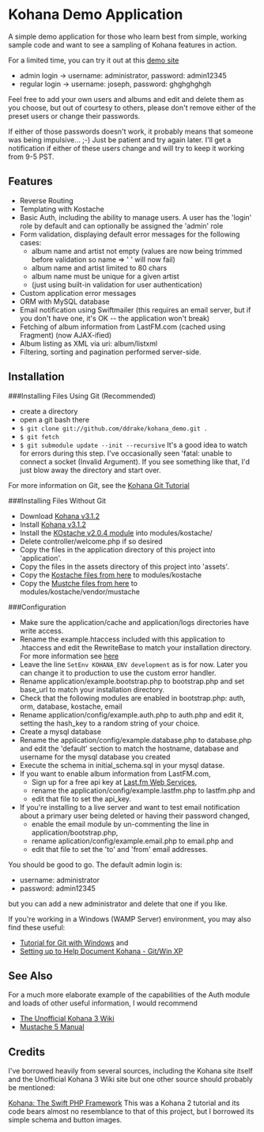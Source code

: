 Kohana Demo Application
=======================
A simple demo application for those who learn best from simple, working sample code and want to see a sampling of Kohana features in action.

For a limited time, you can try it out at this [demo site](http://optocare.angryhosting.com/)

- admin login -> username: administrator, password: admin12345
- regular login -> username: joseph, password: ghghghghgh

Feel free to add your own users and albums and edit and delete them as you choose, but out of courtesy to others, please don't remove either of the preset users or change their passwords.

If either of those passwords doesn't work, it probably means that someone was being impulsive... ;-)  Just be patient and try again later.  I'll get a notification if either of these users change and will try to keep it working from 9-5 PST.

Features
--------
- Reverse Routing
- Templating with Kostache
- Basic Auth, including the ability to manage users. A user has the 'login' role by default and can optionally be assigned the 'admin' role
- Form validation, displaying default error messages for the following cases:
  - album name and artist not empty (values are now being trimmed before validation so name => '  ' will now fail)
  - album name and artist limited to 80 chars
  - album name must be unique for a given artist
  - (just using built-in validation for user authentication)
- Custom application error messages
- ORM with MySQL database
- Email notification using Swiftmailer (this requires an email server, but if you don't have one, it's OK -- the application won't break)
- Fetching of album information from LastFM.com (cached using Fragment) (now AJAX-ified)
- Album listing as XML via uri: album/listxml
- Filtering, sorting and pagination performed server-side.

Installation
------------
###Installing Files Using Git (Recommended)
- create a directory
- open a git bash there
- `$ git clone git://github.com/ddrake/kohana_demo.git .`
- `$ git fetch`
- `$ git submodule update --init --recursive`  It's a good idea to watch for errors during this step. I've occasionally seen 'fatal: unable to connect a socket (Invalid Argument).  If you see something like that, I'd just blow away the directory and start over.

For more information on Git, see the [Kohana Git Tutorial](http://kohanaframework.org/3.0/guide/kohana/tutorials/git)

###Installing Files Without Git
- Download [Kohana v3.1.2](http://kohanaframework.org/download)
- Install [Kohana v3.1.2](http://kohanaframework.org/3.1/guide/kohana/install)
- Install the [KOstache v2.0.4 module](http://github.com/zombor/KOstache) into modules/kostache/
- Delete controller/welcome.php if so desired
- Copy the files in the application directory of this project into 'application'.
- Copy the files in the assets directory of this project into 'assets'.
- Copy the [Kostache files from here](http://github.com/zombor/KOstache) to modules/kostache
- Copy the [Mustche files from here](http://github.com/bobthecow/mustache.php) to modules/kostache/vendor/mustache

###Configuration
- Make sure the application/cache and application/logs directories have write access.
- Rename the example.htaccess included with this application to .htaccess and edit the RewriteBase to match your installation directory.  For more information see [here](http://kohanaframework.org/3.0/guide/kohana/tutorials/clean-urls)
- Leave the line `SetEnv KOHANA_ENV development` as is for now.  Later you can change it to production to use the custom error handler.
- Rename application/example.bootstrap.php to bootstrap.php and set base_url to match your installation directory.
- Check that the following modules are enabled in bootstrap.php: auth, orm, database, kostache, email
- Rename application/config/example.auth.php to auth.php and edit it, setting the hash_key to a random string of your choice.
- Create a mysql database
- Rename the application/config/example.database.php to database.php and edit the 'default' section to match the hostname, database and username for the mysql database you created
- Execute the schema in initial_schema.sql in your mysql datase.
- If you want to enable album information from LastFM.com,
  - Sign up for a free api key at [Last.fm Web Services](http://www.last.fm/api),
  - rename the application/config/example.lastfm.php to lastfm.php and
  - edit that file to set the api_key.
- If you're installing to a live server and want to test email notification about a primary user being deleted or having their password changed,
  - enable the email module by un-commenting the line in application/bootstrap.php,
  - rename aplication/config/example.email.php to email.php and
  - edit that file to set the 'to' and 'from' email addresses.

You should be good to go.  The default admin login is:

- username: administrator
- password: admin12345

but you can add a new administrator and delete that one if you like.

If you're working in a Windows (WAMP Server) environment, you may also find these useful:

- [Tutorial for Git with Windows](http://dowdrake.com/showthread.php?400-A-nice-tutorial-for-Git-with-Windows) and
- [Setting up to Help Document Kohana - Git/Win XP](http://dowdrake.com/showthread.php?401-Setting-up-to-help-document-Kohana-Git-Win-XP)

See Also
--------
For a much more elaborate example of the capabilities of the Auth module and loads of other useful information, I would recommend

- [The Unofficial Kohana 3 Wiki](http://kerkness.ca/wiki/doku.php)
- [Mustache 5 Manual](http://mustache.github.com/mustache.5.html)

Credits
-------
I've borrowed heavily from several sources, including the Kohana site itself and the Unofficial Kohana 3 Wiki site but one other source should probably be mentioned:

[Kohana: The Swift PHP Framework](http://net.tutsplus.com/tutorials/php/kohana-the-swift-php-framework/)
This was a Kohana 2 tutorial and its code bears almost no resemblance to that of this project, but I borrowed its simple schema and button images.
